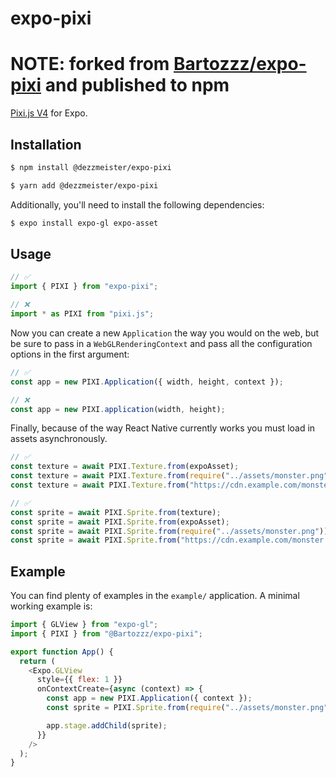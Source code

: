 # expo-pixi

# NOTE: forked from [Bartozzz/expo-pixi](https://github.com/Bartozzz/expo-pixi) and published to npm

[Pixi.js V4](https://pixijs.download/v4.8.9/docs/) for Expo.

## Installation

```bash
$ npm install @dezzmeister/expo-pixi
```

```bash
$ yarn add @dezzmeister/expo-pixi
```

Additionally, you'll need to install the following dependencies:

```bash
$ expo install expo-gl expo-asset
```

## Usage

```ts
// ✅
import { PIXI } from "expo-pixi";

// ❌
import * as PIXI from "pixi.js";
```

Now you can create a new `Application` the way you would on the web, but be sure to pass in a `WebGLRenderingContext` and pass all the configuration options in the first argument:

```ts
// ✅
const app = new PIXI.Application({ width, height, context });

// ❌
const app = new PIXI.application(width, height);
```

Finally, because of the way React Native currently works you must load in assets asynchronously.

```ts
// ✅
const texture = await PIXI.Texture.from(expoAsset);
const texture = await PIXI.Texture.from(require("../assets/monster.png"));
const texture = await PIXI.Texture.from("https://cdn.example.com/monster.png");

// ✅
const sprite = await PIXI.Sprite.from(texture);
const sprite = await PIXI.Sprite.from(expoAsset);
const sprite = await PIXI.Sprite.from(require("../assets/monster.png"));
const sprite = await PIXI.Sprite.from("https://cdn.example.com/monster.png");
```

## Example

You can find plenty of examples in the `example/` application. A minimal working example is:

```js
import { GLView } from "expo-gl";
import { PIXI } from "@Bartozzz/expo-pixi";

export function App() {
  return (
    <Expo.GLView
      style={{ flex: 1 }}
      onContextCreate={async (context) => {
        const app = new PIXI.Application({ context });
        const sprite = PIXI.Sprite.from(require("../assets/monster.png"));

        app.stage.addChild(sprite);
      }}
    />
  );
}
```
